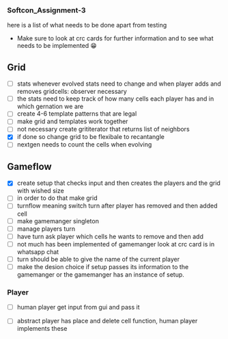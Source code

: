 ### Softcon_Assignment-3
here is a list of what needs to be done apart from testing


- Make sure to look at crc cards for further information and to see what needs to be implemented 😁

## Grid
- [ ] stats whenever evolved stats need to change and when player adds and removes gridcells: observer necessary
- [ ] the stats need to keep track of how many cells each player has and in which gernation we are
- [ ] create 4-6 template patterns that are legal
- [ ] make grid and templates work together
- [ ] not necessary create grititerator that returns list of neighbors
- [x] if done so change grid to be flexibale to recantangle
- [ ] nextgen needs to count the cells when evolving 

## Gameflow

- [x] create setup that checks input and then creates the players and the grid with wished size
- [ ] in order to do that make grid 
- [ ] turnflow meaning switch turn after player has removed and then added cell
- [ ] make gamemanger singleton
- [ ] manage players turn
- [ ] have turn ask player which cells he wants to remove and then add
- [ ] not much has been implemented of gamemanger look at crc card is in whatsapp chat
- [ ] turn should be able to give the name of the current player
- [ ] make the desion choice if setup passes its information to the gamemanger or the gamemanger has an instance of setup. 

### Player
- [ ] human player get input from gui and pass it 
- [ ] abstract player has place and delete cell function, human player implements these


  

